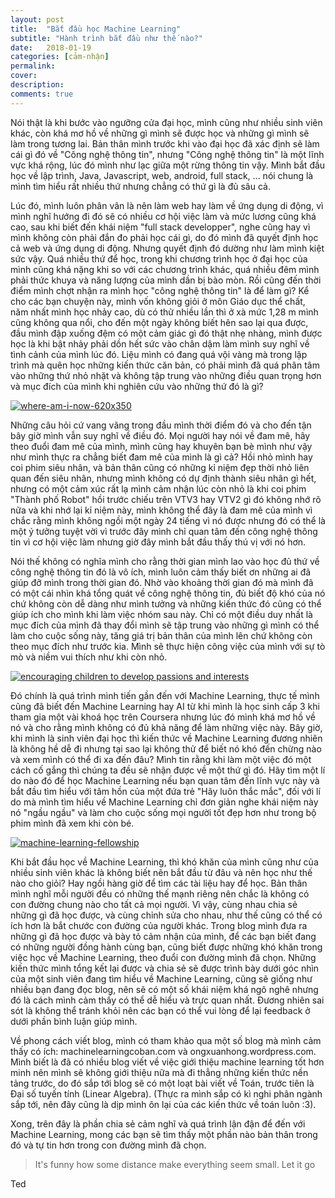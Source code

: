 ```yaml
---
layout: post
title:  "Bắt đầu học Machine Learning"
subtitle: "Hành trình bắt đầu như thế nào?"
date:   2018-01-19
categories: [cảm-nhận]
permalink:
cover: 
description: 
comments: true
---
```

Nói thật là khi bước vào ngưỡng cửa đại học, mình cũng như nhiều sinh viên khác, còn khá mơ hồ về những gì mình sẽ được học và những gì mình sẽ làm trong tương lai. Bản thân mình trước khi vào đại học đã xác định sẽ làm cái gì đó về "Công nghệ thông tin", nhưng "Công nghệ thông tin" là một lĩnh vực khá rộng, lúc đó mình như lạc giữa một rừng thông tin vậy. Mình bắt đầu học về lập trình, Java, Javascript, web, android, full stack, ... nói chung là mình tìm hiểu rất nhiều thứ nhưng chẳng có thứ gì là đủ sâu cả.

Lúc đó, mình luôn phân vân là nên làm web hay làm về ứng dụng di động, vì mình nghĩ hướng đi đó sẽ có nhiều cơ hội việc làm và mức lương cũng khá cao, sau khi biết đến khái niệm "full stack developper", nghe cũng hay vì mình không còn phải đắn đo phải học cái gì, do đó mình đã quyết định học cả web và ứng dụng di động. Nhưng quyết định đó dường như làm mình kiệt sức vậy. Quá nhiều thứ để học, trong khi chương trình học ở đại học của mình cũng khá nặng khi so với các chương trình khác, quá nhiều đêm mình phải thức khuya và năng lượng của mình dần bị bào mòn. Rồi cũng đến thời điểm mình chợt nhận ra mình học "công nghệ thông tin" là để làm gì? Kể cho các bạn chuyện này, mình vốn không giỏi ở môn Giáo dục thể chất, năm nhất mình học nhảy cao, dù có thử nhiều lần thì ở xà mức 1,28 m mình cũng không qua nổi, cho đến một ngày không biết hên sao lại qua được, đầu mình đập xuống đệm có một cảm giác gì đó thật nhẹ nhàng, mình được học là khi bật nhảy phải dồn hết sức vào chân dậm làm mình suy nghĩ về tình cảnh của mình lúc đó. Liệu mình có đang quá vội vàng mà trong lập trình mà quên học những kiến thức căn bản, có phải mình đã quá phân tâm vào những thứ nhỏ nhặt và không tập trung vào những điều quan trọng hơn và mục đích của mình khi nghiên cứu vào những thứ đó là gì?

[![where-am-i-now-620x350](https://farm5.staticflickr.com/4755/39084877174_a79d8d0844_z.jpg)](https://www.flickr.com/photos/142260172@N08/39084877174/in/dateposted-public/ "where-am-i-now-620x350")

Những câu hỏi cứ vang vãng trong đầu mình thời điểm đó và cho đến tận bây giờ mình vẫn suy nghĩ về điều đó. Mọi người hay nói về đam mê, hãy theo đuổi đam mê của mình, mình cũng hay khuyên bạn bè mình như vậy như mình thực ra chẳng biết đam mê của mình là gì cả? Hồi nhỏ mình hay coi phim siêu nhân, và bản thân cũng có những kỉ niệm đẹp thời nhỏ liên quan đến siêu nhân, nhưng mình không có dự định thành siêu nhân gì hết, nhưng có một cảm xúc rất lạ mình cảm nhận lúc còn nhỏ là khi coi phim "Thành phố Robot" hồi trước chiếu trên VTV3 hay VTV2 gì đó không nhớ rõ nữa và khi nhớ lại kỉ niệm này, mình không thể đây là đam mê của mình vì chắc rằng mình không ngồi một ngày 24 tiếng vì nó được nhưng đó có thể là một ý tưởng tuyệt vời vì trước đây mình chỉ quan tâm đến công nghệ thông tin vì cơ hội việc làm nhưng giờ đây mình bắt đầu thấy thú vị với nó hơn.

Nói thế không có nghĩa mình cho rằng thời gian mình lao vào học đủ thứ về công nghệ thông tin đó là vô ích, mình luôn cảm thấy biết ơn những ai đã giúp đỡ mình trong thời gian đó. Nhờ vào khoảng thời gian đó mà mình đã có một cái nhìn khá tổng quát về công nghệ thông tin, đủ biết độ khó của nó chứ không còn dễ dàng như mình tưởng và những kiến thức đó cũng có thể giúp ích cho mình khi làm việc nhóm sau này. Chỉ có một điều duy nhất là mục đích của mình đã thay đổi mình sẽ tập trung vào những gì mình có thể làm cho cuộc sống này, tăng giá trị bản thân của mình lên chứ không còn theo mục đích như trước kia. Mình sẽ thực hiện công việc của mình với sự tò mò và niềm vui thích như khi còn nhỏ.

[![encouraging children to develop passions and interests](https://farm5.staticflickr.com/4625/39763163952_155ca41eba_z.jpg)](https://www.flickr.com/photos/142260172@N08/39763163952/in/dateposted-public/ "encouraging children to develop passions and interests")

Đó chính là quá trình mình tiến gần đến với Machine Learning, thực tế mình cũng đã biết đến Machine Learning hay AI từ khi mình là học sinh cấp 3 khi tham gia một vài khoá học trên Coursera nhưng lúc đó mình khá mơ hồ về nó và cho rằng mình không có đủ khả năng để làm những việc này. Bây giờ, khi mình là sinh viên đại học thì kiến thức về Machine Learning đương nhiên là không hề dễ đi nhưng tại sao lại không thử để biết nó khó đến chừng nào và xem mình có thể đi xa đến đâu? Mình tin rằng khi làm một việc đó một cách cố gắng thì chúng ta đều sẽ nhận được về một thứ gì đó. Hãy tìm một lí do nào đó để học Machine Learning nếu bạn quan tâm đến lĩnh vực này và bắt đầu tìm hiểu với tâm hồn của một đứa trẻ "Hãy luôn thắc mắc", đối với lí do mà mình tìm hiểu về Machine Learning chỉ đơn giản nghe khái niệm này nó "ngầu ngầu" và làm cho cuộc sống mọi người tốt đẹp hơn như trong bộ phim mình đã xem khi còn bé.

[![machine-learning-fellowship](https://farm5.staticflickr.com/4745/39794945041_72187012c0_z.jpg)](https://www.flickr.com/photos/142260172@N08/39794945041/in/dateposted-public/ "machine-learning-fellowship")

Khi bắt đầu học về Machine Learning, thì khó khăn của mình cũng như của nhiều sinh viên khác là không biết nên bắt đầu từ đâu và nên học như thế nào cho giỏi? Hay ngồi hàng giờ để tìm các tài liệu hay để học. Bản thân mình nghĩ mỗi người đều có những thế mạnh riêng nên chắc là không có con đường chung nào cho tất cả mọi người. Vì vậy, cùng nhau chia sẻ những gì đã học được, và cùng chỉnh sửa cho nhau, như thế cũng có thể có ích hơn là bắt chước con đường của người khác. Trong blog mình đưa ra những gì đã học được và bày tỏ cảm nhận của mình, để các bạn biết đang có những người đồng hành cùng bạn, cũng biết được những khó khăn trong việc học về Machine Learning, theo đuổi con đường mình đã chọn. Những kiến thức mình tổng kết lại được và chia sẻ sẽ được trình bày dưới góc nhìn của một sinh viên đang tìm hiểu về Machine Learning, cũng sẽ giống như nhiều bạn đang đọc blog, nên sẽ có một số khái niệm khá ngô nghê nhưng đó là cách mình cảm thấy có thể dễ hiểu và trực quan nhất. Đương nhiên sai sót là không thể tránh khỏi nên các bạn có thể vui lòng để lại feedback ở dưới phần bình luận giúp mình.

Về phong cách viết blog, mình có tham khảo qua một số blog mà mình cảm thấy có ích: machinelearningcoban.com và ongxuanhong.wordpress.com. Mình biết là đã có nhiều blog viết về việc giới thiệu machine learning tốt hơn minh nên mình sẽ không giới thiệu nữa mà đi thẳng những kiến thức nền tảng trước, do đó sắp tới blog sẽ có một loạt bài viết về Toán, trước tiên là Đại số tuyến tính (Linear Algebra). (Thực ra mình sắp có kì nghi phân ngành sắp tới, nên đây cũng là dịp mình ôn lại của các kiến thức về toán luôn :3).

Xong, trên đây là phần chia sẻ cảm nghĩ và quá trình lận đận để đến với Machine Learning, mong các bạn sẽ tìm thấy một phần nào bản thân trong đó và tự tin hơn trong con đường mình đã chọn.
> It's funny how some distance make everything seem small. Let it go

Ted
